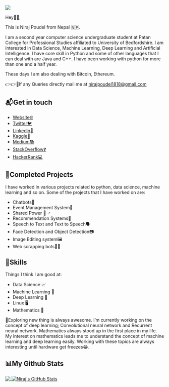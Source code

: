 
<!--
**nirajpoudel18/nirajpoudel18** is a ✨ _special_ ✨ repository because its `README.md` (this file) appears on your GitHub profile.






Here are some ideas to get you started:

- 🔭 I’m currently working on ...
- 🌱 I’m currently learning ...
- 👯 I’m looking to collaborate on ...
- 🤔 I’m looking for help with ...
- 💬 Ask me about ...
- 📫 How to reach me: ...
- 😄 Pronouns: ...
- ⚡ Fun fact: ...
-->

![](https://komarev.com/ghpvc/?username=nirajpoudel18)


Hey👋🏻,

This is Niraj Poudel from Nepal 🇳🇵.

I am a second year computer science undergraduate student at Patan College for Professional Studies affiliated to University of Bedfordshire. I am interested in Data Science, Machine Learning, Deep Learning and Artificial Intelligence. I have core skill in Python and some of other languages that I can deal with are Java and C++. I have been working with python for more than one and a half year.

These days I am also dealing with Bitcoin, Ethereum.

👉👉📧If any Queries directly mail me at nirajpoudel1818@gmail.com

## 📬Get in touch

* <a href="https://nirajpoudel.pythonanywhere.com/">Website🌐</a>
* <a href="https://twitter.com/i_am_niraj_18">Twitter🐦</a>
* <a href="https://www.linkedin.com/in/nj18/">Linkedin💼</a>
* <a href="https://www.kaggle.com/nirajpoudel">Kaggle📙</a>
* <a href="https://medium.com/@nirajpoudel">Medium📚</a>
* <a href="https://stackoverflow.com/users/11956613/niraj">StackOverflow❓</a>
* <a href="https://www.hackerrank.com/nirajpoudel">HackerRank💻</a>


## 🚧Completed Projects

I have worked in various projects related to python, data science, machine learning and so on. Some of the projects that I have worked on are:
* Chatbots🤖
* Event Management System📅
* Shared Power 💁 ♂
* Recommendation Systems📖
* Speech to Text and Text to Speech🗣️
* Face Detection and Object Detection📷
* Image Editing system🖼️
* Web scrapping bots🐱‍💻

## 🤹Skills

Things I think I am good at:

* Data Science 📈
* Machine Learning 🎰
* Deep Learning 🧠
* Linux 🖥️
* Mathematics 🧮


🔭Exploring new thing is always awesome. I’m currently working on the concept of deep learning; Convolutional neural network and Recurrent neural network. Mathematics always stood up in the first place in my life. My interest on mathematics leads me to understand the concept of machine learning and deep learning easily. Working with these topics are always interesting until hardware get freezes😂.



## 📊My Github Stats

<a href="https://github.com/nirajpoudel18/nirajpoudel18">
  <img align="center" src="https://github-readme-stats.vercel.app/api/top-langs/?username=nirajpoudel18&title_color=ffffff&text_color=c9cacc&icon_color=2bbc8a&bg_color=1d1f21" />
</a>

<a href="https://github.com/nirajpoudel18/nirajpoudel18">
  <img align="center" src="https://github-readme-stats.vercel.app/api?username=nirajpoudel18&show_icons=true&line_height=27&count_private=true&title_color=ffffff&text_color=c9cacc&icon_color=2bbc8a&bg_color=1d1f21" alt="Niraj's GitHub Stats" />
</a>


